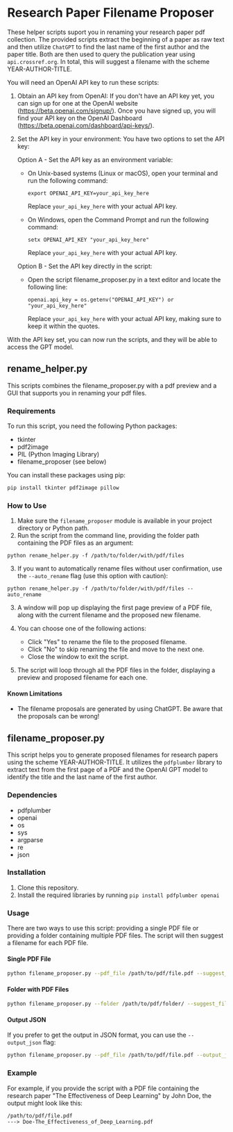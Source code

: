  # Research Paper Filename Proposer
These helper scripts suport you in renaming your research paper pdf collection. The provided scripts extract the beginning of a paper as raw text and then utilize `ChatGPT` to find the last name of the first author and the paper title. Both are then used to query the publication year using `api.crossref.org`. In total, this will suggest a filename with the scheme YEAR-AUTHOR-TITLE.

You will need an OpenAI API key to run these scripts:
1. Obtain an API key from OpenAI:
   If you don't have an API key yet, you can sign up for one at the OpenAI website (https://beta.openai.com/signup/). Once you have signed up, you will find your API key on the OpenAI Dashboard (https://beta.openai.com/dashboard/api-keys/).

2. Set the API key in your environment:
   You have two options to set the API key:

   Option A - Set the API key as an environment variable:
   - On Unix-based systems (Linux or macOS), open your terminal and run the following command:
     ```
     export OPENAI_API_KEY=your_api_key_here
     ```
     Replace `your_api_key_here` with your actual API key.

   - On Windows, open the Command Prompt and run the following command:
     ```
     setx OPENAI_API_KEY "your_api_key_here"
     ```
     Replace `your_api_key_here` with your actual API key.

   Option B - Set the API key directly in the script:
   - Open the script filename_proposer.py in a text editor and locate the following line:
     ```
     openai.api_key = os.getenv("OPENAI_API_KEY") or "your_api_key_here"
     ```
     Replace `your_api_key_here` with your actual API key, making sure to keep it within the quotes.

With the API key set, you can now run the scripts, and they will be able to access the GPT model.


## rename_helper.py
This scripts combines the filename_proposer.py with a pdf preview and a GUI that supports you in renaming your pdf files.


### Requirements

To run this script, you need the following Python packages:

- tkinter
- pdf2image
- PIL (Python Imaging Library)
- filename_proposer (see below)

You can install these packages using pip:

```bash
pip install tkinter pdf2image pillow
```

### How to Use

1. Make sure the `filename_proposer` module is available in your project directory or Python path.
2. Run the script from the command line, providing the folder path containing the PDF files as an argument:

```
python rename_helper.py -f /path/to/folder/with/pdf/files
```

3. If you want to automatically rename files without user confirmation, use the `--auto_rename` flag (use this option with caution):

```
python rename_helper.py -f /path/to/folder/with/pdf/files --auto_rename
```

3. A window will pop up displaying the first page preview of a PDF file, along with the current filename and the proposed new filename.

4. You can choose one of the following actions:
    - Click "Yes" to rename the file to the proposed filename.
    - Click "No" to skip renaming the file and move to the next one.
    - Close the window to exit the script.

5. The script will loop through all the PDF files in the folder, displaying a preview and proposed filename for each one.

#### Known Limitations

- The filename proposals are generated by using ChatGPT. Be aware that the proposals can be wrong!


 ## filename_proposer.py

 This script helps you to generate proposed filenames for research papers using the scheme YEAR-AUTHOR-TITLE. It utilizes the `pdfplumber` library to extract text from the first page of a PDF and the OpenAI GPT model to identify the title and the last name of the first author.

 ### Dependencies

 - pdfplumber
 - openai
 - os
 - sys
 - argparse
 - re
 - json

 ### Installation

 1. Clone this repository.
 2. Install the required libraries by running `pip install pdfplumber openai`

 ### Usage

 There are two ways to use this script: providing a single PDF file or providing a folder containing multiple PDF files. The script will then suggest a filename for each PDF file.

 #### Single PDF File

 ```bash
 python filename_proposer.py --pdf_file /path/to/pdf/file.pdf --suggest_filename
 ```

 #### Folder with PDF Files

 ```bash
 python filename_proposer.py --folder /path/to/pdf/folder/ --suggest_filename
 ```

 #### Output JSON

 If you prefer to get the output in JSON format, you can use the `--output_json` flag:

 ```bash
 python filename_proposer.py --pdf_file /path/to/pdf/file.pdf --output_json
 ```

 ### Example

 For example, if you provide the script with a PDF file containing the research paper "The Effectiveness of Deep Learning" by John Doe, the output might look like this:

 ```plaintext
 /path/to/pdf/file.pdf
 ---> Doe-The_Effectiveness_of_Deep_Learning.pdf
 ```
